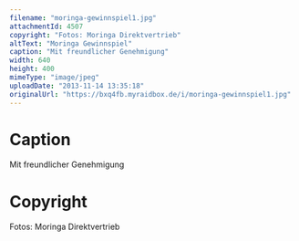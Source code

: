 ```yaml
---
filename: "moringa-gewinnspiel1.jpg"
attachmentId: 4507
copyright: "Fotos: Moringa Direktvertrieb"
altText: "Moringa Gewinnspiel"
caption: "Mit freundlicher Genehmigung"
width: 640
height: 400
mimeType: "image/jpeg"
uploadDate: "2013-11-14 13:35:18"
originalUrl: "https://bxq4fb.myraidbox.de/i/moringa-gewinnspiel1.jpg"
---
```


# Caption

Mit freundlicher Genehmigung

# Copyright

Fotos: Moringa Direktvertrieb
